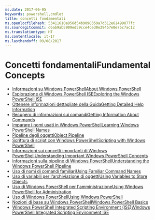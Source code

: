 ```yaml
---
ms.date: 2017-06-05
keywords: powershell,cmdlet
title: concetti fondamentali
ms.openlocfilehash: 53411610a956d54b9098359a7d312e61499877fc
ms.sourcegitcommit: d6ab9ab5909ed59cce4ce30e29457e0e75c7ac12
ms.translationtype: HT
ms.contentlocale: it-IT
ms.lasthandoff: 09/08/2017
---
```

# <a name="fundamental-concepts"></a><span data-ttu-id="9da7e-103">Concetti fondamentali</span><span class="sxs-lookup"><span data-stu-id="9da7e-103">Fundamental Concepts</span></span>

- [<span data-ttu-id="9da7e-104">Informazioni su Windows PowerShell</span><span class="sxs-lookup"><span data-stu-id="9da7e-104">About Windows PowerShell</span></span>](fundamental/About-Windows-PowerShell.md)
- [<span data-ttu-id="9da7e-105">Esplorazione di Windows PowerShell ISE</span><span class="sxs-lookup"><span data-stu-id="9da7e-105">Exploring the Windows PowerShell ISE</span></span>](fundamental/Exploring-the-Windows-PowerShell-ISE.md)
- [<span data-ttu-id="9da7e-106">Ottenere informazioni dettagliate della Guida</span><span class="sxs-lookup"><span data-stu-id="9da7e-106">Getting Detailed Help Information</span></span>](fundamental/Getting-Detailed-Help-Information.md)
- [<span data-ttu-id="9da7e-107">Recupero di informazioni sui comandi</span><span class="sxs-lookup"><span data-stu-id="9da7e-107">Getting Information About Commands</span></span>](fundamental/Getting-Information-About-Commands.md)
- [<span data-ttu-id="9da7e-108">Imparare i nomi usati in Windows PowerShell</span><span class="sxs-lookup"><span data-stu-id="9da7e-108">Learning Windows PowerShell Names</span></span>](fundamental/Learning-Windows-PowerShell-Names.md)
- [<span data-ttu-id="9da7e-109">Pipeline degli oggetti</span><span class="sxs-lookup"><span data-stu-id="9da7e-109">Object Pipeline</span></span>](fundamental/Object-Pipeline.md)
- [<span data-ttu-id="9da7e-110">Scrittura di script con Windows PowerShell</span><span class="sxs-lookup"><span data-stu-id="9da7e-110">Scripting with Windows PowerShell</span></span>](fundamental/Scripting-with-Windows-PowerShell.md)
- [<span data-ttu-id="9da7e-111">Informazioni sui concetti importanti di Windows PowerShell</span><span class="sxs-lookup"><span data-stu-id="9da7e-111">Understanding Important Windows PowerShell Concepts</span></span>](fundamental/Understanding-Important-Windows-PowerShell-Concepts.md)
- [<span data-ttu-id="9da7e-112">Informazioni sulla pipeline di Windows PowerShell</span><span class="sxs-lookup"><span data-stu-id="9da7e-112">Understanding the Windows PowerShell Pipeline</span></span>](fundamental/Understanding-the-Windows-PowerShell-Pipeline.md)
- [<span data-ttu-id="9da7e-113">Uso di nomi di comandi familiari</span><span class="sxs-lookup"><span data-stu-id="9da7e-113">Using Familiar Command Names</span></span>](fundamental/Using-Familiar-Command-Names.md)
- [<span data-ttu-id="9da7e-114">Uso di variabili per l'archiviazione di oggetti</span><span class="sxs-lookup"><span data-stu-id="9da7e-114">Using Variables to Store Objects</span></span>](fundamental/Using-Variables-to-Store-Objects.md)
- [<span data-ttu-id="9da7e-115">Uso di Windows PowerShell per l'amministrazione</span><span class="sxs-lookup"><span data-stu-id="9da7e-115">Using Windows PowerShell for Administration</span></span>](fundamental/Using-Windows-PowerShell-for-Administration.md)
- [<span data-ttu-id="9da7e-116">Uso di Windows PowerShell</span><span class="sxs-lookup"><span data-stu-id="9da7e-116">Using Windows PowerShell</span></span>](fundamental/Using-Windows-PowerShell.md)
- [<span data-ttu-id="9da7e-117">Nozioni di base su Windows PowerShell</span><span class="sxs-lookup"><span data-stu-id="9da7e-117">Windows PowerShell Basics</span></span>](fundamental/Windows-PowerShell-Basics.md)
- [<span data-ttu-id="9da7e-118">Windows PowerShell Integrated Scripting Environment (ISE)</span><span class="sxs-lookup"><span data-stu-id="9da7e-118">Windows PowerShell Integrated Scripting Environment  ISE </span></span>](fundamental/Windows-PowerShell-Integrated-Scripting-Environment--ISE-.md)

